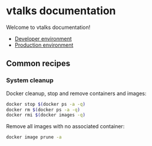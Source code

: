 # vtalks documentation

Welcome to vtalks documentation!

* [Developer environment](development.md)
* [Production environment](production.md)

## Common recipes

### System cleanup

Docker cleanup, stop and remove containers and images:

```bash 
docker stop $(docker ps -a -q)
docker rm $(docker ps -a -q)
docker rmi $(docker images -q)
```

Remove all images with no associated container:

```bash
docker image prune -a
```
